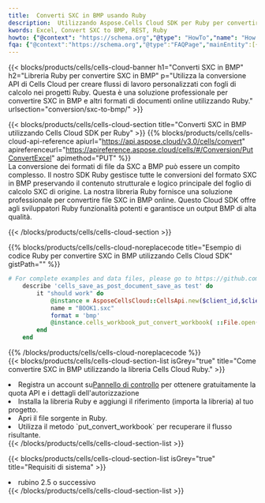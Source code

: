 ```yaml
---
title:  Converti SXC in BMP usando Ruby
description:  Utilizzando Aspose.Cells Cloud SDK per Ruby per convertire un file in formato SXC in un file in formato BMP.
kwords: Excel, Convert SXC to BMP, REST, Ruby
howto: {"@context": "https://schema.org","@type": "HowTo","name": "How to convert SXC to BMP using the Cells Cloud Ruby library.","description": "How to convert SXC to BMP using the Cells Cloud Ruby library.","image": {"@type": "ImageObject"},"url": "/ruby/conversion/sxc-to-bmp/","step": [{ "@type": "HowToStep","name": "How to convert SXC to BMP using the Cells Cloud Ruby library. step 1", "image": {"@type": "ImageObject",},"url": "/ruby/conversion/sxc-to-bmp/","text": "Register an account at <a href='https://dashboard.aspose.cloud/'>Dashboard</a> to get free API quota & authorization details",},{ "@type": "HowToStep","name": "How to convert SXC to BMP using the Cells Cloud Ruby library. step 1", "image": {"@type": "ImageObject",},"url": "/ruby/conversion/sxc-to-bmp/","text": "Install Ruby library and add the reference (import the library) to your project.",},{ "@type": "HowToStep","name": "How to convert SXC to BMP using the Cells Cloud Ruby library. step 1", "image": {"@type": "ImageObject",},"url": "/ruby/conversion/sxc-to-bmp/","text": "Open the source file in Ruby.",},{ "@type": "HowToStep","name": "How to convert SXC to BMP using the Cells Cloud Ruby library. step 1", "image": {"@type": "ImageObject",},"url": "/ruby/conversion/sxc-to-bmp/","text": "Use the `put_convert_workbook` method to retrieve the resulting stream.",}, ],"supply": {"@type": "HowToSupply","name": "document"},"tool": [{"@type": "HowToTool","name": "RubyMine, Visual Studio Code, Aptana Studio, NetBeans"},{"@type": "HowToTool","name": "Aspose Cells"}],"totalTime": "PT6M"}
fqa: {"@context":"https://schema.org","@type":"FAQPage","mainEntity":[{"@type":"Question","name":"Why convert file formats in C# using REST API?","acceptedAnswer":{"@type":"Answer","text":"Documents are encoded in many ways, and some files may be incompatible with the software you use. To open and read such files, just convert them to appropriate file formats.<br/><ol><li>Install .NET SDK and add the reference (import the library) to your project.</li><li>Open the source file in C# using REST API.</li><li>Call the PutConvertWorkbookRequest() method, passing an output filename with required extension.</li><li>Get the result of conversion as a separate file.</li></ol>"}},{"@type":"Question","name":"What file formats can I convert with your C# library?","acceptedAnswer":{"@type":"Answer","text":"We support a variety of file formats for conversion using .NET library, including XLSX, Excel, xls , PDF, CSV, HTML, Markdown, XML, PNG, JPG, TIFF, Json, TXT and many more."}},{"@type":"Question","name":"What is the maximum allowed file size for conversion using this .NET library?","acceptedAnswer":{"@type":"Answer","text":"There are no file size limits for format conversions using .NET library."}}]}
---
```

{{< blocks/products/cells/cells-cloud-banner h1="Converti SXC in BMP" h2="Libreria Ruby per convertire SXC in BMP" p="Utilizza la conversione API di Cells Cloud per creare flussi di lavoro personalizzati con fogli di calcolo nei progetti Ruby. Questa è una soluzione professionale per convertire SXC in BMP e altri formati di documenti online utilizzando Ruby." urlsection="conversion/sxc-to-bmp/" >}}

{{< blocks/products/cells/cells-cloud-section title="Converti SXC in BMP utilizzando Cells Cloud SDK per Ruby" >}}
{{% blocks/products/cells/cells-cloud-api-reference apiurl="https://api.aspose.cloud/v3.0/cells/convert" apireferenceurl="https://apireference.aspose.cloud/cells/#/Conversion/PutConvertExcel" apimethod="PUT" %}}
<br/>
La conversione dei formati di file da SXC a BMP può essere un compito complesso. Il nostro SDK Ruby gestisce tutte le conversioni del formato SXC in BMP preservando il contenuto strutturale e logico principale del foglio di calcolo SXC di origine. La nostra libreria Ruby fornisce una soluzione professionale per convertire file SXC in BMP online. Questo Cloud SDK offre agli sviluppatori Ruby funzionalità potenti e garantisce un output BMP di alta qualità.

{{< /blocks/products/cells/cells-cloud-section >}}

{{% blocks/products/cells/cells-cloud-noreplacecode title="Esempio di codice Ruby per convertire SXC in BMP utilizzando Cells Cloud SDK" gistPath="" %}}
 
```ruby
# For complete examples and data files, please go to https://github.com/aspose-cells-cloud/aspose-cells-cloud-ruby/
    describe 'cells_save_as_post_document_save_as test' do
        it "should work" do
            @instance = AsposeCellsCloud::CellsApi.new($client_id,$client_secret,"v3.0","https://api.aspose.cloud/")
            name = "BOOK1.sxc"
            format = 'bmp'
            @instance.cells_workbook_put_convert_workbook( ::File.open(File.expand_path("data/"+name),"r")  {|io| io.read(io.size) },{:format=>format})     
        end
    end
```
 
{{% /blocks/products/cells/cells-cloud-noreplacecode %}}
<br/>
{{< blocks/products/cells/cells-cloud-section-list isGrey="true" title="Come convertire SXC in BMP utilizzando la libreria Cells Cloud Ruby." >}}
<li> Registra un account su<a href="https://dashboard.aspose.cloud/">Pannello di controllo</a> per ottenere gratuitamente la quota API e i dettagli dell'autorizzazione</li>
<li>Installa la libreria Ruby e aggiungi il riferimento (importa la libreria) al tuo progetto.</li>
<li>Apri il file sorgente in Ruby.</li>
<li>Utilizza il metodo `put_convert_workbook` per recuperare il flusso risultante.</li>
{{< /blocks/products/cells/cells-cloud-section-list >}}

{{< blocks/products/cells/cells-cloud-section-list isGrey="true" title="Requisiti di sistema" >}}
<li>rubino 2.5 o successivo</li>
{{< /blocks/products/cells/cells-cloud-section-list >}}
